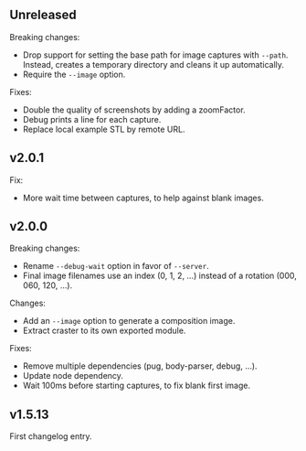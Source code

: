 ## Unreleased

Breaking changes:
- Drop support for setting the base path for image captures with `--path`.
  Instead, creates a temporary directory and cleans it up automatically.
- Require the `--image` option.

Fixes:
- Double the quality of screenshots by adding a zoomFactor.
- Debug prints a line for each capture.
- Replace local example STL by remote URL.

## v2.0.1

Fix:
- More wait time between captures, to help against blank images.

## v2.0.0

Breaking changes:
- Rename `--debug-wait` option in favor of `--server`.
- Final image filenames use an index (0, 1, 2, …) instead of
  a rotation (000, 060, 120, …).

Changes:
- Add an `--image` option to generate a composition image.
- Extract craster to its own exported module.

Fixes:
- Remove multiple dependencies (pug, body-parser, debug, …).
- Update node dependency.
- Wait 100ms before starting captures, to fix blank first image.

## v1.5.13

First changelog entry.
